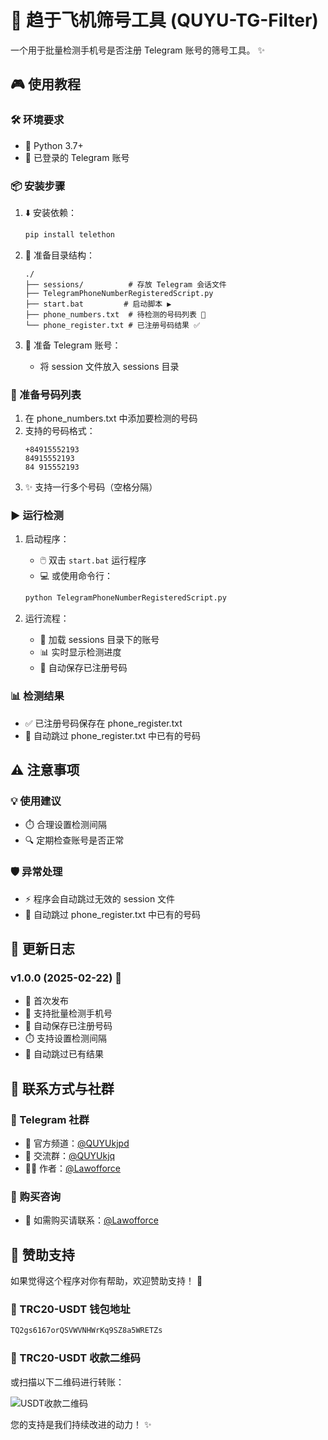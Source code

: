 # 🚀 趋于飞机筛号工具 (QUYU-TG-Filter)

一个用于批量检测手机号是否注册 Telegram 账号的筛号工具。 ✨

## 🎮 使用教程

### 🛠️ 环境要求
- 🐍 Python 3.7+
- 📱 已登录的 Telegram 账号

### 📦 安装步骤
1. ⬇️ 安装依赖：
   ```bash
   pip install telethon
   ```

2. 📂 准备目录结构：
   ```
   ./
   ├── sessions/          # 存放 Telegram 会话文件
   ├── TelegramPhoneNumberRegisteredScript.py
   ├── start.bat         # 启动脚本 ▶️
   ├── phone_numbers.txt  # 待检测的号码列表 📝
   └── phone_register.txt # 已注册号码结果 ✅
   ```

3. 🔐 准备 Telegram 账号：
   - 将 session 文件放入 sessions 目录

### 📝 准备号码列表
1. 在 phone_numbers.txt 中添加要检测的号码
2. 支持的号码格式：
   ```
   +84915552193
   84915552193
   84 915552193
   ```
3. ✨ 支持一行多个号码（空格分隔）

### ▶️ 运行检测
1. 启动程序：
   - 🖱️ 双击 `start.bat` 运行程序
   - 💻 或使用命令行：
   ```bash
   python TelegramPhoneNumberRegisteredScript.py
   ```

2. 运行流程：
   - 🔄 加载 sessions 目录下的账号
   - 📊 实时显示检测进度
   - 💾 自动保存已注册号码

### 📊 检测结果
- ✅ 已注册号码保存在 phone_register.txt
- 🔄 自动跳过 phone_register.txt 中已有的号码

## ⚠️ 注意事项

### 💡 使用建议
- ⏱️ 合理设置检测间隔
- 🔍 定期检查账号是否正常

### 🛡️ 异常处理
- ⚡ 程序会自动跳过无效的 session 文件
- 🔄 自动跳过 phone_register.txt 中已有的号码

## 📝 更新日志

### v1.0.0 (2025-02-22) 🎉
- 🌟 首次发布
- 📱 支持批量检测手机号
- 💾 自动保存已注册号码
- ⏱️ 支持设置检测间隔
- 🔄 自动跳过已有结果

## 📱 联系方式与社群

### 🌟 Telegram 社群
- 📢 官方频道：[@QUYUkjpd](https://t.me/QUYUkjpd)
- 👥 交流群：[@QUYUkjq](https://t.me/QUYUkjq)
- 👨‍💻 作者：[@Lawofforce](https://t.me/Lawofforce)

### 🎯 购买咨询
- 💫 如需购买请联系：[@Lawofforce](https://t.me/Lawofforce)

## 💝 赞助支持

如果觉得这个程序对你有帮助，欢迎赞助支持！ 🌟

### 💎 TRC20-USDT 钱包地址

```bash
TQ2gs6167orQSVWVNHWrKq9SZ8a5WRETZs
```

### 📲 TRC20-USDT 收款二维码

或扫描以下二维码进行转账：

![USDT收款二维码](https://quickchart.io/qr?text=TQ2gs6167orQSVWVNHWrKq9SZ8a5WRETZs&size=200)

您的支持是我们持续改进的动力！ ✨
